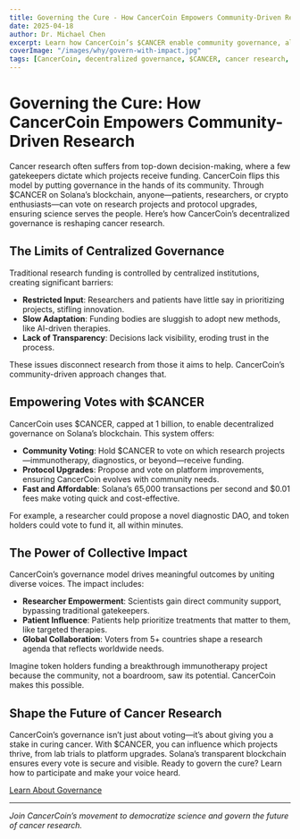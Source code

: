 ```yaml
---
title: Governing the Cure - How CancerCoin Empowers Community-Driven Research
date: 2025-04-18
author: Dr. Michael Chen
excerpt: Learn how CancerCoin’s $CANCER enable community governance, allowing you to vote on cancer research projects and shape scientific outcomes.
coverImage: "/images/why/govern-with-impact.jpg"
tags: [CancerCoin, decentralized governance, $CANCER, cancer research, Solana]
---
```


# Governing the Cure: How CancerCoin Empowers Community-Driven Research

Cancer research often suffers from top-down decision-making, where a few gatekeepers dictate which projects receive funding. CancerCoin flips this model by putting governance in the hands of its community. Through $CANCER on Solana’s blockchain, anyone—patients, researchers, or crypto enthusiasts—can vote on research projects and protocol upgrades, ensuring science serves the people. Here’s how CancerCoin’s decentralized governance is reshaping cancer research.

## The Limits of Centralized Governance

Traditional research funding is controlled by centralized institutions, creating significant barriers:

- **Restricted Input**: Researchers and patients have little say in prioritizing projects, stifling innovation.
- **Slow Adaptation**: Funding bodies are sluggish to adopt new methods, like AI-driven therapies.
- **Lack of Transparency**: Decisions lack visibility, eroding trust in the process.

These issues disconnect research from those it aims to help. CancerCoin’s community-driven approach changes that.

## Empowering Votes with $CANCER

CancerCoin uses $CANCER, capped at 1 billion, to enable decentralized governance on Solana’s blockchain. This system offers:

- **Community Voting**: Hold $CANCER to vote on which research projects—immunotherapy, diagnostics, or beyond—receive funding.
- **Protocol Upgrades**: Propose and vote on platform improvements, ensuring CancerCoin evolves with community needs.
- **Fast and Affordable**: Solana’s 65,000 transactions per second and $0.01 fees make voting quick and cost-effective.

For example, a researcher could propose a novel diagnostic DAO, and token holders could vote to fund it, all within minutes.

## The Power of Collective Impact

CancerCoin’s governance model drives meaningful outcomes by uniting diverse voices. The impact includes:

- **Researcher Empowerment**: Scientists gain direct community support, bypassing traditional gatekeepers.
- **Patient Influence**: Patients help prioritize treatments that matter to them, like targeted therapies.
- **Global Collaboration**: Voters from 5+ countries shape a research agenda that reflects worldwide needs.

Imagine token holders funding a breakthrough immunotherapy project because the community, not a boardroom, saw its potential. CancerCoin makes this possible.

## Shape the Future of Cancer Research

CancerCoin’s governance isn’t just about voting—it’s about giving you a stake in curing cancer. With $CANCER, you can influence which projects thrive, from lab trials to platform upgrades. Solana’s transparent blockchain ensures every vote is secure and visible. Ready to govern the cure? Learn how to participate and make your voice heard.

[Learn About Governance](/developers)

---

_Join CancerCoin’s movement to democratize science and govern the future of cancer research._
